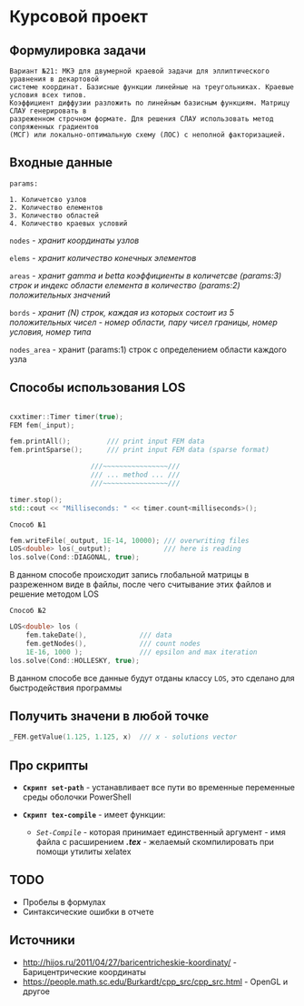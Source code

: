 # Курсовой проект

## Формулировка задачи

```
Вариант №21: МКЭ для двумерной краевой задачи для эллиптического уравнения в декартовой
системе координат. Базисные функции линейные на треугольниках. Краевые условия всех типов.
Коэффициент диффузии разложить по линейным базисным функциям. Матрицу СЛАУ генерировать в
разреженном строчном формате. Для решения СЛАУ использовать метод сопряженных градиентов
(МСГ) или локально-оптимальную схему (ЛОС) с неполной факторизацией.
```

## Входные данные

`params:`
```
1. Количетсво узлов
2. Количество елементов
3. Количество областей
4. Количество краевых условий
```

`nodes` - _хранит координаты узлов_

`elems` - _хранит количество конечных элементов_

`areas` - _хранит gamma и betta коэффициенты в количетсве (params:3) строк и индекс области елемента в количество (params:2) положительных значений_

`bords` - _хранит (N) строк, каждая из которых состоит из 5 положительных чисел - номер области, пару чисел границы, номер условия, номер типа_

`nodes_area` - хранит (params:1) строк с определением области каждого узла

## Способы использования LOS

```c++

cxxtimer::Timer timer(true);
FEM fem(_input);

fem.printAll();         /// print input FEM data
fem.printSparse();      /// print input FEM data (sparse format)

                    ///~~~~~~~~~~~~~~~~///
                    /// ... method ... ///
                    ///~~~~~~~~~~~~~~~~///

timer.stop();
std::cout << "Milliseconds: " << timer.count<milliseconds>();

```

`Способ №1`

```c++
fem.writeFile(_output, 1E-14, 10000); /// overwriting files
LOS<double> los(_output);             /// here is reading
los.solve(Cond::DIAGONAL, true);
```

В данном способе происходит запись глобальной матрицы в разреженном виде в файлы, после чего считывание этих файлов и решение методом LOS

`Способ №2`

```c++
LOS<double> los (
    fem.takeDate(),             /// data
    fem.getNodes(),             /// count nodes
    1E-16, 1000 );              /// epsilon and max iteration
los.solve(Cond::HOLLESKY, true);
```

В данном способе все данные будут отданы классу `LOS`, это сделано для быстродействия программы

## Получить значени в любой точке

```c++
_FEM.getValue(1.125, 1.125, x)  /// x - solutions vector
```


## Про скрипты

- **`Скрипт set-path`** - устанавливает все пути во временные переменные среды оболочки PowerShell

- **`Скрипт tex-compile`** - имеет функции:

    + _`Set-Compile`_ - которая принимает единственный аргумент - имя файла с расширением ***.tex*** - желаемый скомпилировать при помощи утилиты xelatex


## TODO
- Пробелы в формулах
- Синтаксические ошибки в отчете

## Источники
- http://hijos.ru/2011/04/27/baricentricheskie-koordinaty/ - Барицентрические координаты
- https://people.math.sc.edu/Burkardt/cpp_src/cpp_src.html - OpenGL и другое
